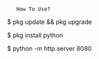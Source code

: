        How To Use?
$ pkg update && pkg upgrade


$ pkg install python


$ python -m http.server 8080
